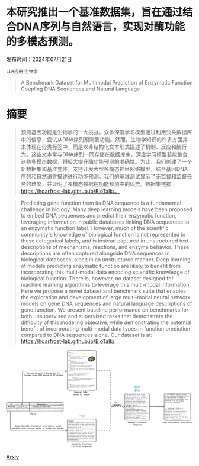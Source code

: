 # 本研究推出一个基准数据集，旨在通过结合DNA序列与自然语言，实现对酶功能的多模态预测。

发布时间：2024年07月21日

`LLM应用` `生物学`

> A Benchmark Dataset for Multimodal Prediction of Enzymatic Function Coupling DNA Sequences and Natural Language

# 摘要

> 预测基因功能是生物学的一大挑战。众多深度学习模型通过利用公共数据库中的信息，尝试从DNA序列预测酶功能。然而，生物学知识的许多方面并未体现在分类标签中，而是以非结构化文本形式描述了机制、反应和酶行为。这些文本常与DNA序列一同存储在数据库中。深度学习模型若能整合这些多模态数据，将极大提升酶功能预测的准确性。为此，我们创建了一个新数据集和基准套件，支持开发大型多模态神经网络模型，结合基因DNA序列和自然语言描述进行功能预测。我们的基准测试显示了无监督和监督任务的难度，并证明了多模态数据在功能预测中的优势。数据集链接：https://hoarfrost-lab.github.io/BioTalk/。

> Predicting gene function from its DNA sequence is a fundamental challenge in biology. Many deep learning models have been proposed to embed DNA sequences and predict their enzymatic function, leveraging information in public databases linking DNA sequences to an enzymatic function label. However, much of the scientific community's knowledge of biological function is not represented in these categorical labels, and is instead captured in unstructured text descriptions of mechanisms, reactions, and enzyme behavior. These descriptions are often captured alongside DNA sequences in biological databases, albeit in an unstructured manner. Deep learning of models predicting enzymatic function are likely to benefit from incorporating this multi-modal data encoding scientific knowledge of biological function. There is, however, no dataset designed for machine learning algorithms to leverage this multi-modal information. Here we propose a novel dataset and benchmark suite that enables the exploration and development of large multi-modal neural network models on gene DNA sequences and natural language descriptions of gene function. We present baseline performance on benchmarks for both unsupervised and supervised tasks that demonstrate the difficulty of this modeling objective, while demonstrating the potential benefit of incorporating multi-modal data types in function prediction compared to DNA sequences alone. Our dataset is at: https://hoarfrost-lab.github.io/BioTalk/.

![本研究推出一个基准数据集，旨在通过结合DNA序列与自然语言，实现对酶功能的多模态预测。](../../../paper_images/2407.15888/description-flow.png)

[Arxiv](https://arxiv.org/abs/2407.15888)